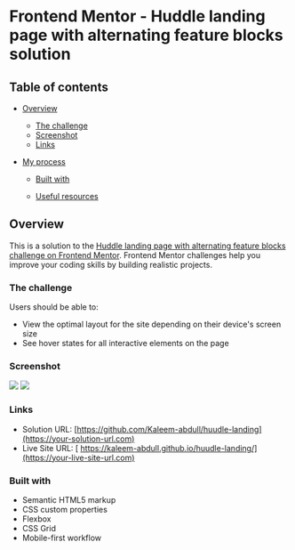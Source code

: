 # Frontend Mentor - Huddle landing page with alternating feature blocks solution

## Table of contents

- [Overview](#overview)
  - [The challenge](#the-challenge)
  - [Screenshot](#screenshot)
  - [Links](#links)
- [My process](#my-process)

  - [Built with](#built-with)

  - [Useful resources](#useful-resources)

## Overview

This is a solution to the [Huddle landing page with alternating feature blocks challenge on Frontend Mentor](https://www.frontendmentor.io/challenges/huddle-landing-page-with-alternating-feature-blocks-5ca5f5981e82137ec91a5100). Frontend Mentor challenges help you improve your coding skills by building realistic projects.

### The challenge

Users should be able to:

- View the optimal layout for the site depending on their device's screen size
- See hover states for all interactive elements on the page

### Screenshot

![](./images/huddlemobile.png.jpg)
![](./images/huddledesktop.png.jpg)

### Links

- Solution URL: [https://github.com/Kaleem-abdull/huudle-landing](https://your-solution-url.com)
- Live Site URL: [ https://kaleem-abdull.github.io/huudle-landing/](https://your-live-site-url.com)

### Built with

- Semantic HTML5 markup
- CSS custom properties
- Flexbox
- CSS Grid
- Mobile-first workflow

